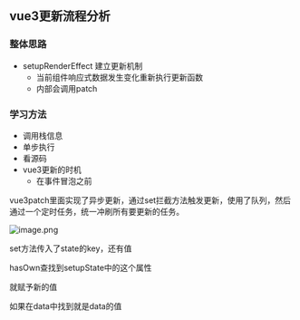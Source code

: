 ## vue3更新流程分析

###  整体思路

- setupRenderEffect 建立更新机制
  - 当前组件响应式数据发生变化重新执行更新函数
  - 内部会调用patch



###  学习方法

- 调用栈信息
- 单步执行
- 看源码
- vue3更新的时机
    - 在事件冒泡之前



vue3patch里面实现了异步更新，通过set拦截方法触发更新，使用了队列，然后通过一个定时任务，统一冲刷所有要更新的任务。

![image.png](https://p3-juejin.byteimg.com/tos-cn-i-k3u1fbpfcp/93a45a7c87fa4fd8bde76f4636f5c3a0~tplv-k3u1fbpfcp-watermark.image?)

set方法传入了state的key，还有值

hasOwn查找到setupState中的这个属性

就赋予新的值

如果在data中找到就是data的值